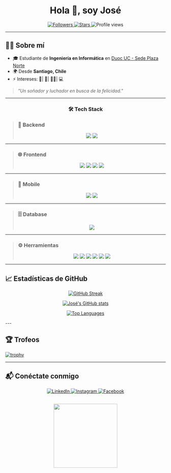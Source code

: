 <h1 align="center">Hola 👋, soy José </h1>
<p align="center">
  <a href="https://github.com/NerdSyntax">
    <img src="https://img.shields.io/github/followers/NerdSyntax?style=social" alt="Followers" />
  </a>
  <a href="https://github.com/NerdSyntax">
    <img src="https://img.shields.io/github/stars/NerdSyntax?style=social" alt="Stars" />
  </a>
  <img src="https://komarev.com/ghpvc/?username=NerdSyntax&style=flat-square&color=blue" alt="Profile views" />
</p>

---

## 👨‍💻 Sobre mí

- 🎓 Estudiante de **Ingeniería en Informática** en [Duoc UC - Sede Plaza Norte](https://www.duoc.cl/sedes/plaza-norte/)  
- 🌍 Desde **Santiago, Chile**  
- ⚡ Intereses: 🍕| 🥊| 🚴‍♂️| 💻  

> *"Un soñador y luchador en busca de la felicidad."*

---

<h3 align="center">🛠️ Tech Stack</h3>

> ### 🐍 Backend  
> <p align="center">
>   <img src="https://img.shields.io/badge/Python-14354C?style=for-the-badge&logo=python&logoColor=white"/>
>   <img src="https://img.shields.io/badge/Django-092E20?style=for-the-badge&logo=django&logoColor=white"/>
> </p>

---

> ### 🌐 Frontend  
> <p align="center">
>   <img src="https://img.shields.io/badge/HTML5-E34F26?style=for-the-badge&logo=html5&logoColor=white"/>
>   <img src="https://img.shields.io/badge/CSS3-239120?style=for-the-badge&logo=css3&logoColor=white"/>
>   <img src="https://img.shields.io/badge/JavaScript-323330?style=for-the-badge&logo=javascript&logoColor=F7DF1E"/>
>   <img src="https://img.shields.io/badge/Angular-DD0031?style=for-the-badge&logo=angular&logoColor=white"/>
> </p>

---

> ### 📱 Mobile  
> <p align="center">
>   <img src="https://img.shields.io/badge/Android_Studio-3DDC84?style=for-the-badge&logo=android&logoColor=white"/>
>   <img src="https://img.shields.io/badge/Ionic-3880FF?style=for-the-badge&logo=ionic&logoColor=white"/>
> </p>

---

> ### 🗄️ Database  
> <p align="center">
>   <img src="https://img.shields.io/badge/Oracle_SQL-F80000?style=for-the-badge&logo=oracle&logoColor=white"/>
> </p>

---

> ### ⚙️ Herramientas  
> <p align="center">
>   <img src="https://img.shields.io/badge/Visual_Studio_Code-007ACC?style=for-the-badge&logo=visual-studio-code&logoColor=white"/>
>   <img src="https://img.shields.io/badge/Git-F05032?style=for-the-badge&logo=git&logoColor=white"/>
>   <img src="https://img.shields.io/badge/GitHub-100000?style=for-the-badge&logo=github&logoColor=white"/>
>   <img src="https://img.shields.io/badge/Power_BI-F2C811?style=for-the-badge&logo=power-bi&logoColor=black"/>
>   <img src="https://img.shields.io/badge/WordPress-21759B?style=for-the-badge&logo=wordpress&logoColor=white"/>
>   <img src="https://img.shields.io/badge/Godot-478CBF?style=for-the-badge&logo=godot-engine&logoColor=white"/>
>   
> </p>

---

## 📈 Estadísticas de GitHub
<p align="center">
  <a href="https://github.com/NerdSyntax">
    <img src="https://github-readme-streak-stats.herokuapp.com?user=NerdSyntax&theme=algolia" alt="GitHub Streak" />
  </a>
</p>

<p align="center">
  <a href="https://github.com/NerdSyntax/github-readme-stats">
    <img src="https://github-readme-stats.vercel.app/api?username=NerdSyntax&theme=algolia" alt="José's GitHub stats" />
  </a>
</p>

<p align="center">
  <a href="https://github.com/NerdSyntax/github-readme-stats">
    <img src="https://github-readme-stats.vercel.app/api/top-langs/?username=NerdSyntax&layout=compact&theme=algolia" alt="Top Languages" />
  </a>
</p>
---

## 🏆 Trofeos

  [![trophy](https://github-profile-trophy.vercel.app/?username=NerdSyntax&theme=algolia)](https://github.com/NerdSyntax/github-profile-trophy)

---

## 📬 Conéctate conmigo

<p align="center">
  <a href="https://www.linkedin.com/in/josé-luis-oporto-valenzuela-9676a9293" target="_blank">
    <img src="https://img.shields.io/badge/LinkedIn-0A66C2?style=for-the-badge&logo=linkedin&logoColor=white" alt="LinkedIn"/>
  </a>
  <a href="https://www.instagram.com/nerdsyntax/" target="_blank">
    <img src="https://img.shields.io/badge/Instagram-E4405F?style=for-the-badge&logo=instagram&logoColor=white" alt="Instagram"/>
  </a>
  <a href="https://www.facebook.com/profile.php?id=61575347607030" target="_blank">
    <img src="https://img.shields.io/badge/Facebook-1877F2?style=for-the-badge&logo=facebook&logoColor=white" alt="Facebook"/>
  </a>
</p>

<p align="center">

  <br>
  <img src="https://media0.giphy.com/media/v1.Y2lkPTc5MGI3NjExMGo3dmY4ZXRha2ZsYmNyZTU0enNkMTE1ajhqdHA3Mnp1N2VjbDAwZiZlcD12MV9pbnRlcm5hbF9naWZfYnlfaWQmY3Q9Zw/TNf5oSRelTeI8/giphy.gif" width="200"/>
</p>

